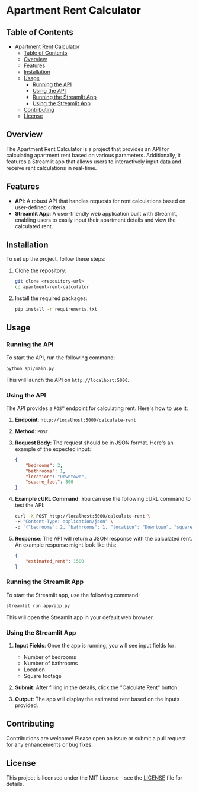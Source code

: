 # Apartment Rent Calculator

## Table of Contents
- [Apartment Rent Calculator](#apartment-rent-calculator)
  - [Table of Contents](#table-of-contents)
  - [Overview](#overview)
  - [Features](#features)
  - [Installation](#installation)
  - [Usage](#usage)
    - [Running the API](#running-the-api)
    - [Using the API](#using-the-api)
    - [Running the Streamlit App](#running-the-streamlit-app)
    - [Using the Streamlit App](#using-the-streamlit-app)
  - [Contributing](#contributing)
  - [License](#license)

## Overview

The Apartment Rent Calculator is a project that provides an API for calculating apartment rent based on various parameters. Additionally, it features a Streamlit app that allows users to interactively input data and receive rent calculations in real-time.

## Features

- **API**: A robust API that handles requests for rent calculations based on user-defined criteria.
- **Streamlit App**: A user-friendly web application built with Streamlit, enabling users to easily input their apartment details and view the calculated rent.

## Installation

To set up the project, follow these steps:

1. Clone the repository:
   ```bash
   git clone <repository-url>
   cd apartment-rent-calculator
   ```

2. Install the required packages:
   ```bash
   pip install -r requirements.txt
   ```

## Usage

### Running the API

To start the API, run the following command:
```bash
python api/main.py
```
This will launch the API on `http://localhost:5000`.

### Using the API

The API provides a `POST` endpoint for calculating rent. Here's how to use it:

1. **Endpoint**: `http://localhost:5000/calculate-rent`
2. **Method**: `POST`
3. **Request Body**: The request should be in JSON format. Here's an example of the expected input:
   ```json
   {
       "bedrooms": 2,
       "bathrooms": 1,
       "location": "Downtown",
       "square_feet": 800
   }
   ```

4. **Example cURL Command**:
   You can use the following cURL command to test the API:
   ```bash
   curl -X POST http://localhost:5000/calculate-rent \
   -H "Content-Type: application/json" \
   -d '{"bedrooms": 2, "bathrooms": 1, "location": "Downtown", "square_feet": 800}'
   ```

5. **Response**: The API will return a JSON response with the calculated rent. An example response might look like this:
   ```json
   {
       "estimated_rent": 1500
   }
   ```

### Running the Streamlit App

To start the Streamlit app, use the following command:
```bash
streamlit run app/app.py
```
This will open the Streamlit app in your default web browser.

### Using the Streamlit App

1. **Input Fields**: Once the app is running, you will see input fields for:
   - Number of bedrooms
   - Number of bathrooms
   - Location
   - Square footage

2. **Submit**: After filling in the details, click the "Calculate Rent" button.

3. **Output**: The app will display the estimated rent based on the inputs provided.

## Contributing

Contributions are welcome! Please open an issue or submit a pull request for any enhancements or bug fixes.

## License

This project is licensed under the MIT License - see the [LICENSE](LICENSE) file for details.